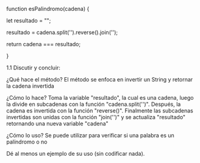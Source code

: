 function esPalindromo(cadena) {

let resultado = "";

resultado = cadena.split('').reverse().join('');

return cadena === resultado;

}


1.1 Discutir y concluir:

¿Qué hace el método?
 El método se enfoca en invertir un String y retornar la cadena invertida

¿Cómo lo hace?
Toma la variable "resultado", la cual es una cadena, luego la divide en subcadenas con la función
"cadena.split('')". Después, la cadena es invertida con la función "reverse()". Finalmente las subcadenas
invertidas son unidas con la función "join('')" y se actualiza "resultado" retornando una nueva variable
"cadena"

¿Cómo lo uso?
Se puede utilizar para verificar si una palabra es un palíndromo o no

Dé al menos un ejemplo de su uso (sin codificar nada).